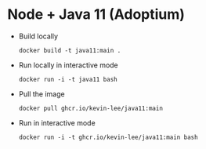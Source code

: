 # Node + Java 11 (Adoptium)

* Build locally
  ```shell
  docker build -t java11:main .
  ```

* Run locally in interactive mode
  ```shell
  docker run -i -t java11 bash
  ```

* Pull the image
  ```shell
  docker pull ghcr.io/kevin-lee/java11:main
  ```

* Run in interactive mode
  ```shell
  docker run -i -t ghcr.io/kevin-lee/java11:main bash
  ```
